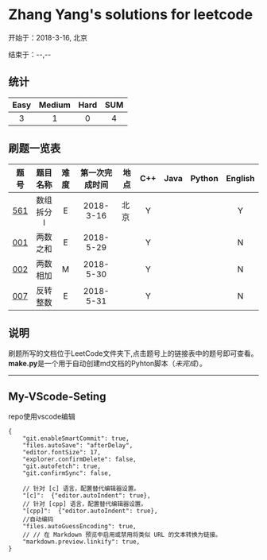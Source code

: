 # Zhang Yang's solutions for leetcode

开始于：2018-3-16, 北京

结束于：--,--

## 统计

|Easy|Medium|Hard|**SUM**|
|:-:|:-:|:-:|:-:|
|3|1|0|4|

## 刷题一览表

|题号|题目名称|难度|第一次完成时间|地点|C++|Java|Python|English|
|:--:|:-:|:-:|:-:|-|:-:|:-:|:-:|:-:|
|[561](https://github.com/zyzisyz/ZY-LeetCode/blob/master/LeetCode/561/561.md)|数组拆分 I|E|2018-3-16|北京|Y|||Y|
|[001](https://github.com/zyzisyz/ZY-LeetCode/tree/master/LeetCode/001/001.md)|两数之和|E|2018-5-29||Y|||N|
|[002](https://github.com/zyzisyz/ZY-LeetCode/tree/master/LeetCode/002/002.md)|两数相加|M|2018-5-30||Y|||N|
|[007](https://github.com/zyzisyz/ZY-LeetCode/tree/master/LeetCode/007/007.md)|反转整数|E|2018-5-31||Y|||N|

## 说明

刷题所写的文档位于LeetCode文件夹下,点击题号上的链接表中的题号即可查看。**make.py**是一个用于自动创建md文档的Pyhton脚本（*未完成*）。

---

## My-VScode-Seting

repo使用vscode编辑

```code
{
    "git.enableSmartCommit": true,
    "files.autoSave": "afterDelay",
    "editor.fontSize": 17,
    "explorer.confirmDelete": false,
    "git.autofetch": true,
    "git.confirmSync": false,

    // 针对 [c] 语言，配置替代编辑器设置。
    "[c]":  {"editor.autoIndent": true},
    // 针对 [cpp] 语言，配置替代编辑器设置。
    "[cpp]":  {"editor.autoIndent": true},
    //自动编码
    "files.autoGuessEncoding": true,
    // // 在 Markdown 预览中启用或禁用将类似 URL 的文本转换为链接。
    "markdown.preview.linkify": true,
}
```
